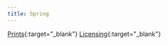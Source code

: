 ```yaml
---
title: Spring
---
```

[Prints](https://pixels.com/featured/spring-brady-lane.html){:target="_blank"}
[Licensing](https://licensing.pixels.com/featured/spring-brady-lane.html){:target="_blank"}